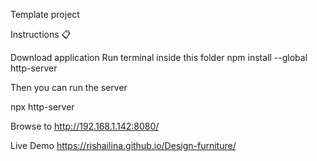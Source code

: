 Template project

Instructions 📋

Download application
Run terminal inside this folder npm install --global http-server

Then you can run the server

npx http-server

Browse to http://192.168.1.142:8080/

Live Demo https://rishailina.github.io/Design-furniture/
